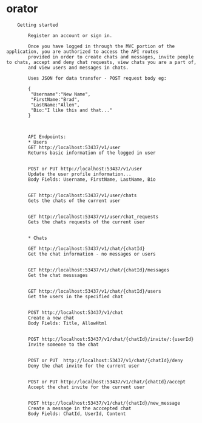 # orator
		Getting started
		
			Register an account or sign in.
			
			Once you have logged in through the MVC portion of the application, you are authorized to access the API routes
			provided in order to create chats and messages, invite people to chats, accept and deny chat requests, view chats you are a part of,
			and view users and messages in chats.
			
			Uses JSON for data transfer - POST request body eg:
			
			{
			 "Username":"New Name",
			 "FirstName:"Brad",
			 "LastName:"Allen",
			 "Bio:"I like this and that..."
			}
			
		
		
			API Endpoints:
			* Users
			GET http://localhost:53437/v1/user
			Returns basic information of the logged in user
			

			POST or PUT http://localhost:53437/v1/user
			Update the user profile information...
			Body Fields: Username, FirstName, LastName, Bio
			

			GET http://localhost:53437/v1/user/chats
			Gets the chats of the current user
			

			GET http://localhost:53437/v1/user/chat_requests
			Gets the chats requests of the current user
			

			* Chats
			
			GET http://localhost:53437/v1/chat/{chatId}
			Get the chat information - no messages or users
			

			GET http://localhost:53437/v1/chat/{chatId}/messages
			Get the chat messsages
			

			GET http://localhost:53437/v1/chat/{chatId}/users
			Get the users in the specified chat
			

			POST http://localhost:53437/v1/chat
			Create a new chat
			Body Fields: Title, AllowHtml
			

			POST http://localhost:53437/v1/chat/{chatId}/invite/:{userId}
			Invite someone to the chat
			

			POST or PUT  http://localhost:53437/v1/chat/{chatId}/deny
			Deny the chat invite for the current user
			

			POST or PUT http://localhost:53437/v1/chat/{chatId}/accept
			Accept the chat invite for the current user
			

			POST http://localhost:53437/v1/chat/{chatId}/new_message
			Create a message in the acccepted chat
			Body Fields: ChatId, UserId, Content
			
